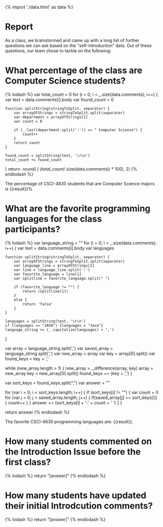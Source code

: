 {% import './data.html' as data %}

# Report

As a class, we brainstormed and came up with a long list of further questions we can ask based
on the "self-introduction" data. Out of these questions, our team chose to tackle on
the following:

# What percentage of the class are Computer Science students?

{% lodash %}
var total_count = 0
for (i = 0; i < _.size(data.comments); i++) {
    var text = data.comments[i].body
    var found_count = 0

    function splitString(stringToSplit, separator) {
        var arrayOfStrings = stringToSplit.split(separator)
        var department = arrayOfStrings[1]
        var count = 0

        if (_.last(department.split(':')) == " Computer Science") {
            count++
        }
        return count
    }

    found_count = splitString(text, '\r\n')
    total_count += found_count
}
return _.round( ( (total_count/_.size(data.comments)) * 100), 2)
{% endlodash %}

The percentage of CSCI-4830 students that are Computer Science majors is {{result}}%


# What are the favorite programming languages for the class participants?

{% lodash %}
var language_string = ""
for (i = 0; i < _.size(data.comments); i++) {
    var text = data.comments[i].body
    var languages

    function splitString(stringToSplit, separator) {
        var arrayOfStrings = stringToSplit.split(separator)
        var language_line = arrayOfStrings[2]
        var line = language_line.split(':')
        var favorite_language = line[1]
        var splitline = favorite_language.split(" ")

        if (favorite_language != "") {
            return (splitline[1])
        }
        else {
            return 'false'
        }
    }

    languages = splitString(text, '\r\n')
    if (languages == "JAVA") {languages = "Java"}
    language_string += (_.capitalize(languages) + ',')
}

var array = language_string.split(',')
var saved_array = language_string.split(',')
var new_array = array
var key = array[0].split()
var found_keys = key + ','

while (new_array.length > 1) {
    new_array = _.difference(array, key)
    array = new_array
    key = new_array[0].split()
    found_keys += (key + ',')
}

var sort_keys = found_keys.split(",")
var answer = ""

for (var i = 0; i < sort_keys.length; i++) {
    if (sort_keys[i] != "") {
    var count = 0
        for (var j = 0; j < saved_array.length; j++) {
            if(saved_array[j] == sort_keys[i]) { count++ }
        }
        answer += (sort_keys[i] + ':' + count + ' ')
    }
}

return answer
{% endlodash %}

The favorite CSCI-4830 programming languages are: {{result}}.


# How many students commented on the Introduction Issue before the first class?

{% lodash %}
return "[answer]"
{% endlodash %}

# How many students have updated their initial Introdcution comments?

{% lodash %}
return "[answer]"
{% endlodash %}
